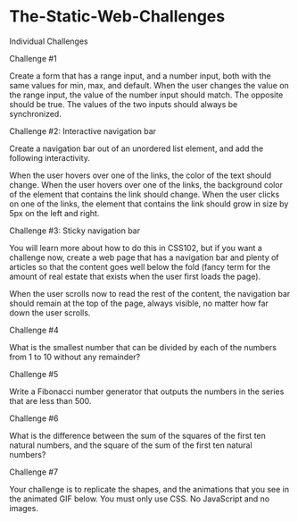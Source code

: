 # The-Static-Web-Challenges

Individual Challenges


Challenge #1

Create a form that has a range input, and a number input, both with the same values for min, max, and default. When the user changes the value on the range input, the value of the number input should match. The opposite should be true. The values of the two inputs should always be synchronized.


Challenge #2: Interactive navigation bar

Create a navigation bar out of an unordered list element, and add the following interactivity.

When the user hovers over one of the links, the color of the text should change.
When the user hovers over one of the links, the background color of the element that contains the link should change.
When the user clicks on one of the links, the element that contains the link should grow in size by 5px on the left and right.

Challenge #3: Sticky navigation bar

You will learn more about how to do this in CSS102, but if you want a challenge now, create a web page that has a navigation bar and plenty of articles so that the content goes well below the fold (fancy term for the amount of real estate that exists when the user first loads the page).

When the user scrolls now to read the rest of the content, the navigation bar should remain at the top of the page, always visible, no matter how far down the user scrolls.


Challenge #4

What is the smallest number that can be divided by each of the numbers from 1 to 10 without any remainder?


Challenge #5

Write a Fibonacci number generator that outputs the numbers in the series that are less than 500.


Challenge #6

What is the difference between the sum of the squares of the first ten natural numbers, and the square of the sum of the first ten natural numbers?


Challenge #7

Your challenge is to replicate the shapes, and the animations that you see in the animated GIF below. You must only use CSS. No JavaScript and no images.


